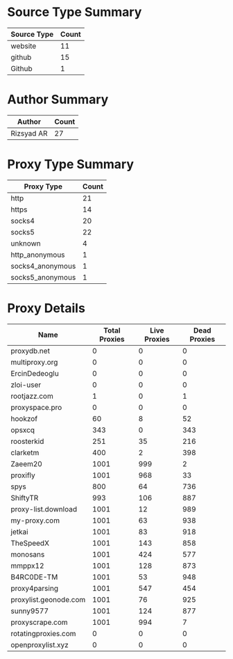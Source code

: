 # Source Type Summary

| Source Type | Count |
|-------------|-------|
| website | 11 |
| github | 15 |
| Github | 1 |


# Author Summary

| Author | Count |
|--------|-------|
| Rizsyad AR | 27 |


# Proxy Type Summary

| Proxy Type | Count |
|------------|-------|
| http | 21 |
| https | 14 |
| socks4 | 20 |
| socks5 | 22 |
| unknown | 4 |
| http_anonymous | 1 |
| socks4_anonymous | 1 |
| socks5_anonymous | 1 |


# Proxy Details

| Name | Total Proxies | Live Proxies | Dead Proxies |
|------|---------------|--------------|---------------|
| proxydb.net | 0 | 0 | 0 |
| multiproxy.org | 0 | 0 | 0 |
| ErcinDedeoglu | 0 | 0 | 0 |
| zloi-user | 0 | 0 | 0 |
| rootjazz.com | 1 | 0 | 1 |
| proxyspace.pro | 0 | 0 | 0 |
| hookzof | 60 | 8 | 52 |
| opsxcq | 343 | 0 | 343 |
| roosterkid | 251 | 35 | 216 |
| clarketm | 400 | 2 | 398 |
| Zaeem20 | 1001 | 999 | 2 |
| proxifly | 1001 | 968 | 33 |
| spys | 800 | 64 | 736 |
| ShiftyTR | 993 | 106 | 887 |
| proxy-list.download | 1001 | 12 | 989 |
| my-proxy.com | 1001 | 63 | 938 |
| jetkai | 1001 | 83 | 918 |
| TheSpeedX | 1001 | 143 | 858 |
| monosans | 1001 | 424 | 577 |
| mmppx12 | 1001 | 128 | 873 |
| B4RC0DE-TM | 1001 | 53 | 948 |
| proxy4parsing | 1001 | 547 | 454 |
| proxylist.geonode.com | 1001 | 76 | 925 |
| sunny9577 | 1001 | 124 | 877 |
| proxyscrape.com | 1001 | 994 | 7 |
| rotatingproxies.com | 0 | 0 | 0 |
| openproxylist.xyz | 0 | 0 | 0 |
